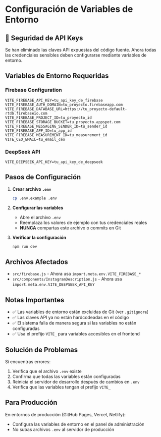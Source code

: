 # Configuración de Variables de Entorno

## 🔐 Seguridad de API Keys

Se han eliminado las claves API expuestas del código fuente. Ahora todas las credenciales sensibles deben configurarse mediante variables de entorno.

## Variables de Entorno Requeridas

### Firebase Configuration
```env
VITE_FIREBASE_API_KEY=tu_api_key_de_firebase
VITE_FIREBASE_AUTH_DOMAIN=tu_proyecto.firebaseapp.com
VITE_FIREBASE_DATABASE_URL=https://tu_proyecto-default-rtdb.firebaseio.com
VITE_FIREBASE_PROJECT_ID=tu_proyecto_id
VITE_FIREBASE_STORAGE_BUCKET=tu_proyecto.appspot.com
VITE_FIREBASE_MESSAGING_SENDER_ID=tu_sender_id
VITE_FIREBASE_APP_ID=tu_app_id
VITE_FIREBASE_MEASUREMENT_ID=tu_measurement_id
VITE_CEO_EMAIL=tu_email_ceo
```

### DeepSeek API
```env
VITE_DEEPSEEK_API_KEY=tu_api_key_de_deepseek
```

## Pasos de Configuración

1. **Crear archivo `.env`**
   ```bash
   cp .env.example .env
   ```

2. **Configurar las variables**
   - Abre el archivo `.env`
   - Reemplaza los valores de ejemplo con tus credenciales reales
   - **NUNCA** compartas este archivo o commits en Git

3. **Verificar la configuración**
   ```bash
   npm run dev
   ```

## Archivos Afectados

- `src/firebase.js` - Ahora usa `import.meta.env.VITE_FIREBASE_*`
- `src/components/InstagramDescription.js` - Ahora usa `import.meta.env.VITE_DEEPSEEK_API_KEY`

## Notas Importantes

- ✅ Las variables de entorno están excluidas de Git (ver `.gitignore`)
- ✅ Las claves API ya no están hardcodeadas en el código
- ✅ El sistema falla de manera segura si las variables no están configuradas
- ✅ Usa el prefijo `VITE_` para variables accesibles en el frontend

## Solución de Problemas

Si encuentras errores:
1. Verifica que el archivo `.env` existe
2. Confirma que todas las variables están configuradas
3. Reinicia el servidor de desarrollo después de cambios en `.env`
4. Verifica que las variables tengan el prefijo `VITE_`

## Para Producción

En entornos de producción (GitHub Pages, Vercel, Netlify):
- Configura las variables de entorno en el panel de administración
- No subas archivos `.env` al servidor de producción
